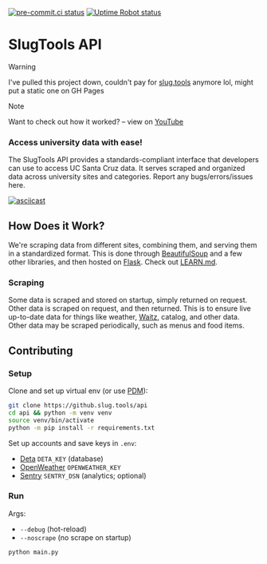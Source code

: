 [![pre-commit.ci status](https://results.pre-commit.ci/badge/github/SlugTools/api/main.svg)](https://results.pre-commit.ci/latest/github/SlugTools/api/main)
[![Uptime Robot status](https://img.shields.io/uptimerobot/status/m792610788-ec5bd8ede10c18f96a13393a)](https://status.slug.tools)

# SlugTools API

> [!WARNING]
> I've pulled this project down, couldn't pay for [slug.tools](https://slug.tools) anymore lol, might put a static one on GH Pages

> [!NOTE]
> Want to check out how it worked? – view on [YouTube](https://youtu.be/LLvofw0o0KU?si=nDlIif5uo2x-nZjj)

### Access university data with ease!

The SlugTools API provides a standards-compliant interface that developers can use to access UC Santa Cruz data. It serves scraped and organized data across university sites and categories. Report any bugs/errors/issues here.

[![asciicast](https://asciinema.org/a/2NIy3sJq1Y1BAvnduncgnjRDd.svg)](https://asciinema.org/a/2NIy3sJq1Y1BAvnduncgnjRDd)

## How Does it Work?

We're scraping data from different sites, combining them, and serving them in a standardized format. This is done through [BeautifulSoup](https://www.crummy.com/software/BeautifulSoup/bs4/doc/) and a few other libraries, and then hosted on [Flask](https://flask.palletsprojects.com/en/latest/). Check out [LEARN.md](LEARN.md).

### Scraping

Some data is scraped and stored on startup, simply returned on request. Other data is scraped on request, and then returned. This is to ensure live up-to-date data for things like weather, [Waitz](https://waitz.io/ucsc), catalog, and other data. Other data may be scraped periodically, such as menus and food items.

## Contributing

### Setup

Clone and set up virtual env (or use [PDM](https://pdm-project.org/latest/)):

```bash
git clone https://github.slug.tools/api
cd api && python -m venv venv
source venv/bin/activate
python -m pip install -r requirements.txt
```

Set up accounts and save keys in `.env`:

- [Deta](https://web.deta.sh/) `DETA_KEY` (database)
- [OpenWeather](https://openweathermap.org/) `OPENWEATHER_KEY`
- [Sentry](https://sentry.io/) `SENTRY_DSN` (analytics; optional)

### Run

Args:

- `--debug` (hot-reload)
- `--noscrape` (no scrape on startup)

```bash
python main.py
```
